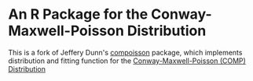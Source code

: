 # An R Package for the Conway-Maxwell-Poisson Distribution

This is a fork of Jeffery Dunn's [compoisson](http://cran.r-project.org/web/packages/compoisson/)
package, which implements distribution and fitting function for the [Conway-Maxwell-Poisson (COMP) Distribution](http://en.wikipedia.org/wiki/Conway%E2%80%93Maxwell%E2%80%93Poisson_distribution)